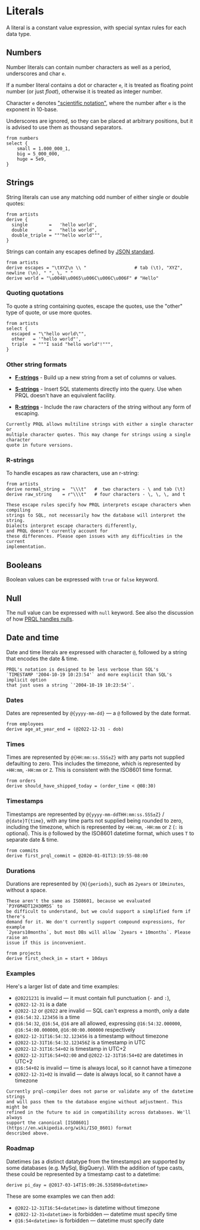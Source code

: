 # Literals

A literal is a constant value expression, with special syntax rules for each
data type.

## Numbers

Number literals can contain number characters as well as a period, underscores
and char `e`.

If a number literal contains a dot or character `e`, it is treated as floating
point number (or just _float_), otherwise it is treated as integer number.

Character `e` denotes
["scientific notation"](https://en.wikipedia.org/wiki/Scientific_notation),
where the number after `e` is the exponent in 10-base.

Underscores are ignored, so they can be placed at arbitrary positions, but it is
advised to use them as thousand separators.

```prql
from numbers
select {
    small = 1.000_000_1,
    big = 5_000_000,
    huge = 5e9,
}
```

## Strings

String literals can use any matching odd number of either single or double
quotes:

```prql
from artists
derive {
  single        =   'hello world',
  double        =   "hello world",
  double_triple = """hello world""",
}
```

Strings can contain any escapes defined by
[JSON standard](https://www.ecma-international.org/publications-and-standards/standards/ecma-404/).

```prql
from artists
derive escapes = "\tXYZ\n \\ "                  # tab (\t), "XYZ", newline (\n), " ", \, " "
derive world = "\u0048\u0065\u006C\u006C\u006F" # "Hello"
```

### Quoting quotations

To quote a string containing quotes, escape the quotes, use the "other" type of
quote, or use more quotes.

```prql
from artists
select {
  escaped = "\"hello world\"",
  other   = '"hello world"',
  triple  = """I said "hello world"!""",
}
```

### Other string formats

- [**F-strings**](./f-strings.md) - Build up a new string from a set of columns
  or values.

- [**S-strings**](./s-strings.md) - Insert SQL statements directly into the
  query. Use when PRQL doesn't have an equivalent facility.

- [**R-strings**](#r-strings) - Include the raw characters of the string without
  any form of escaping.

```admonish warning
Currently PRQL allows multiline strings with either a single character or
multiple character quotes. This may change for strings using a single character
quote in future versions.
```

### R-strings

To handle escapes as raw characters, use an r-string:

```prql
from artists
derive normal_string =  "\\\t"   #  two characters - \ and tab (\t)
derive raw_string    = r"\\\t"   # four characters - \, \, \, and t
```

```admonish note
These escape rules specify how PRQL interprets escape characters when compiling
strings to SQL, not necessarily how the database will interpret the string.
Dialects interpret escape characters differently,
and PRQL doesn't currently account for
these differences. Please open issues with any difficulties in the current
implementation.
```

## Booleans

Boolean values can be expressed with `true` or `false` keyword.

## Null

The null value can be expressed with `null` keyword. See also the discussion of
how [PRQL handles nulls](../spec/null.html).

## Date and time

Date and time literals are expressed with character `@`, followed by a string
that encodes the date & time.

```admonish note
PRQL's notation is designed to be less verbose than SQL's
`TIMESTAMP '2004-10-19 10:23:54'` and more explicit than SQL's implicit option
that just uses a string `'2004-10-19 10:23:54'`.
```

### Dates

Dates are represented by `@{yyyy-mm-dd}` — a `@` followed by the date format.

```prql
from employees
derive age_at_year_end = (@2022-12-31 - dob)
```

### Times

Times are represented by `@{HH:mm:ss.SSS±Z}` with any parts not supplied
defaulting to zero. This includes the timezone, which is represented by
`+HH:mm`, `-HH:mm` or `Z`. This is consistent with the ISO8601 time format.

```prql
from orders
derive should_have_shipped_today = (order_time < @08:30)
```

### Timestamps

Timestamps are represented by `@{yyyy-mm-ddTHH:mm:ss.SSS±Z}` / `@{date}T{time}`,
with any time parts not supplied being rounded to zero, including the timezone,
which is represented by `+HH:mm`, `-HH:mm` or `Z` (`:` is optional). This is `@`
followed by the ISO8601 datetime format, which uses `T` to separate date & time.

```prql
from commits
derive first_prql_commit = @2020-01-01T13:19:55-08:00
```

### Durations

Durations are represented by `{N}{periods}`, such as `2years` or `10minutes`,
without a space.

```admonish note
These aren't the same as ISO8601, because we evaluated `P3Y6M4DT12H30M5S` to
be difficult to understand, but we could support a simplified form if there's
demand for it. We don't currently support compound expressions, for example
`2years10months`, but most DBs will allow `2years + 10months`. Please raise an
issue if this is inconvenient.
```

```prql
from projects
derive first_check_in = start + 10days
```

### Examples

Here's a larger list of date and time examples:

- `@20221231` is invalid — it must contain full punctuation (`-` and `:`),
- `@2022-12-31` is a date
- `@2022-12` or `@2022` are invalid — SQL can't express a month, only a date
- `@16:54:32.123456` is a time
- `@16:54:32`, `@16:54`, `@16` are all allowed, expressing `@16:54:32.000000`,
  `@16:54:00.000000`, `@16:00:00.000000` respectively
- `@2022-12-31T16:54:32.123456` is a timestamp without timezone
- `@2022-12-31T16:54:32.123456Z` is a timestamp in UTC
- `@2022-12-31T16:54+02` is timestamp in UTC+2
- `@2022-12-31T16:54+02:00` and `@2022-12-31T16:54+02` are datetimes in UTC+2
- `@16:54+02` is invalid — time is always local, so it cannot have a timezone
- `@2022-12-31+02` is invalid — date is always local, so it cannot have a
  timezone

```admonish note
Currently prql-compiler does not parse or validate any of the datetime strings
and will pass them to the database engine without adjustment. This might be
refined in the future to aid in compatibility across databases. We'll always
support the canonical [ISO8601](https://en.wikipedia.org/wiki/ISO_8601) format
described above.
```

### Roadmap

Datetimes (as a distinct datatype from the timestamps) are supported by some
databases (e.g. MySql, BigQuery). With the addition of type casts, these could
be represented by a timestamp cast to a datetime:

```prql no-eval
derive pi_day = @2017-03-14T15:09:26.535898<datetime>
```

These are some examples we can then add:

- `@2022-12-31T16:54<datetime>` is datetime without timezone
- `@2022-12-31<datetime>` is forbidden — datetime must specify time
- `@16:54<datetime>` is forbidden — datetime must specify date
